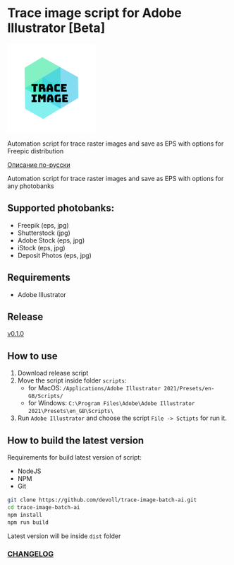 # Trace image script for Adobe Illustrator [Beta]

![Image of Yaktocat](./assets/logo.png)

Automation script for trace raster images and save as EPS with options for Freepic distribution

[Описание по-русски](README_RU.md)

Automation script for trace raster images and save as EPS with options for any photobanks

## Supported photobanks:
* Freepik (eps, jpg)
* Shutterstock (jpg)
* Adobe Stock (eps, jpg)
* iStock (eps, jpg)
* Deposit Photos (eps, jpg)

## Requirements
* Adobe Illustrator

## Release
[v0.1.0](https://github.com/devoll/trace-image-batch-ai/releases/tag/v0.1.0)

## How to use
1. Download release script
2. Move the script inside folder `scripts`:
    * for MacOS: `/Applications/Adobe Illustrator 2021/Presets/en-GB/Scripts/`
    * for Windows: `C:\Program Files\Adobe\Adobe Illustrator 2021\Presets\en_GB\Scripts\`
3. Run `Adobe Illustrator` and choose the script `File -> Sctipts` for run it.

## How to build the latest version

Requirements for build latest version of script:

* NodeJS
* NPM
* Git

```bash
git clone https://github.com/devoll/trace-image-batch-ai.git
cd trace-image-batch-ai
npm install
npm run build
```

Latest version will be inside `dist` folder

### [CHANGELOG](CHANGELOG.md)
